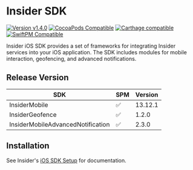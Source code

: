 # Insider SDK

[![Version v1.4.0](https://img.shields.io/badge/Version-v1.4.0-blue.svg)]() [![CocoaPods Compatible](https://img.shields.io/badge/Cocoapods-Compatible-brightgreen.svg)]() [![Carthage compatible](https://img.shields.io/badge/Carthage-Compatible-brightgreen.svg)]() [![SwiftPM Compatible](https://img.shields.io/badge/SwiftPM-Compatible-brightgreen.svg)]()


Insider iOS SDK provides a set of frameworks for integrating Insider services into your iOS application. The SDK includes modules for mobile interaction, geofencing, and advanced notifications.

## Release Version

| SDK                               | SPM | Version |
|-----------------------------------|-----|---------|
| InsiderMobile                     | ✅   | 13.12.1  |
| InsiderGeofence                   | ✅   | 1.2.0   |
| InsiderMobileAdvancedNotification | ✅   | 2.3.0   |

## Installation

See Insider's [iOS SDK Setup](https://academy.useinsider.com/docs/ios-basic-sdk-setup) for documentation.
